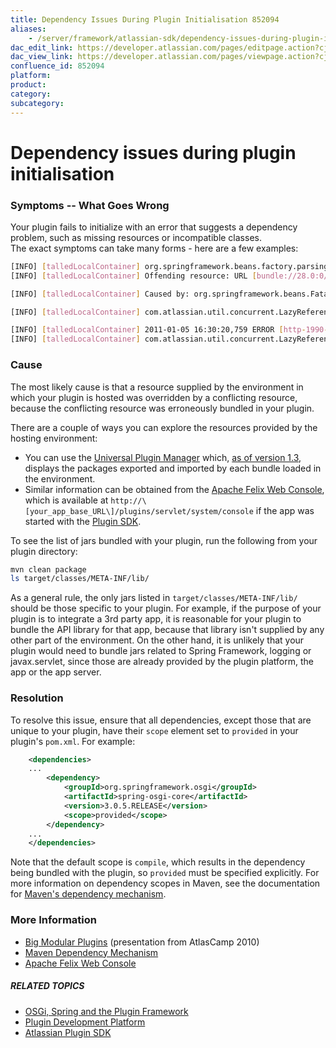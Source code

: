```yaml
---
title: Dependency Issues During Plugin Initialisation 852094
aliases:
    - /server/framework/atlassian-sdk/dependency-issues-during-plugin-initialisation-852094.html
dac_edit_link: https://developer.atlassian.com/pages/editpage.action?cjm=wozere&pageId=852094
dac_view_link: https://developer.atlassian.com/pages/viewpage.action?cjm=wozere&pageId=852094
confluence_id: 852094
platform:
product:
category:
subcategory:
---
```

# Dependency issues during plugin initialisation

### Symptoms -- What Goes Wrong

Your plugin fails to initialize with an error that suggests a dependency problem, such as missing resources or incompatible classes.  
The exact symptoms can take many forms - here are a few examples:

``` bash
[INFO] [talledLocalContainer] org.springframework.beans.factory.parsing.BeanDefinitionParsingException: Configuration problem: Unable to locate Spring NamespaceHandler for XML schema namespace [http://www.springframework.org/schema/osgi]
[INFO] [talledLocalContainer] Offending resource: URL [bundle://28.0:0/META-INF/spring/atlassian-plugins-component-imports.xml]
```

``` bash
[INFO] [talledLocalContainer] Caused by: org.springframework.beans.FatalBeanException: Class [org.springframework.osgi.config.OsgiNamespaceHandler] for namespace [http://www.springframework.org/schema/osgi] does not implement the [org.springframework.beans.factory.xml.NamespaceHandler] interface
```

``` bash
[INFO] [talledLocalContainer] com.atlassian.util.concurrent.LazyReference$InitializationException: org.springframework.beans.factory.BeanCreationException: Error creating bean with name 'com.myplugin.MyFilter': Instantiation of bean failed; nested exception is java.lang.IllegalAccessError: tried to access field org.slf4j.impl.StaticLoggerBinder.SINGLETON from class org.slf4j.LoggerFactory
```

``` bash
[INFO] [talledLocalContainer] 2011-01-05 16:30:20,759 ERROR [http-1990-3] [atlassian.plugin.servlet.DefaultServletModuleManager] getFilter Unable to create filter
[INFO] [talledLocalContainer] com.atlassian.util.concurrent.LazyReference$InitializationException: java.lang.ClassCastException: com.myplugin.MyFilter cannot be cast to javax.servlet.Filter
```

### Cause

The most likely cause is that a resource supplied by the environment in which your plugin is hosted was overridden by a conflicting resource, because the conflicting resource was erroneously bundled in your plugin.

There are a couple of ways you can explore the resources provided by the hosting environment:

-   You can use the [Universal Plugin Manager](https://developer.atlassian.com/display/UPM) which, <a href="http://blogs.atlassian.com/developer/2011/01/announcing_upm_1_dot_3_and_osgi_tab.html" class="external-link">as of version 1.3</a>, displays the packages exported and imported by each bundle loaded in the environment.
-   Similar information can be obtained from the <a href="http://felix.apache.org/site/apache-felix-web-console.html" class="external-link">Apache Felix Web Console</a>, which is available at `http://\[your_app_base_URL\]/plugins/servlet/system/console` if the app was started with the <a href="/pages/createpage.action?spaceKey=PLUGINFRAMEWORK&amp;title=Set+up+the+Atlassian+Plugin+SDK+and+Build+a+Project" class="createlink">Plugin SDK</a>.

To see the list of jars bundled with your plugin, run the following from your plugin directory:

``` bash
mvn clean package
ls target/classes/META-INF/lib/
```

As a general rule, the only jars listed in `target/classes/META-INF/lib/` should be those specific to your plugin. For example, if the purpose of your plugin is to integrate a 3rd party app, it is reasonable for your plugin to bundle the API library for that app, because that library isn't supplied by any other part of the environment. On the other hand, it is unlikely that your plugin would need to bundle jars related to Spring Framework, logging or javax.servlet, since those are already provided by the plugin platform, the app or the app server.

### Resolution

To resolve this issue, ensure that all dependencies, except those that are unique to your plugin, have their `scope` element set to `provided` in your plugin's `pom.xml`. For example:

``` xml
    <dependencies>
    ...
        <dependency>
            <groupId>org.springframework.osgi</groupId>
            <artifactId>spring-osgi-core</artifactId>
            <version>3.0.5.RELEASE</version>
            <scope>provided</scope>
        </dependency>
    ...
    </dependencies>
```

Note that the default scope is `compile`, which results in the dependency being bundled with the plugin, so `provided` must be specified explicitly. For more information on dependency scopes in Maven, see the documentation for <a href="http://maven.apache.org/guides/introduction/introduction-to-dependency-mechanism.html" class="external-link">Maven's dependency mechanism</a>.

### More Information

-   <a href="http://www.atlassian.com/en/about/events/atlascamp/2010/day3/big-modular-plugins" class="external-link">Big Modular Plugins</a> (presentation from AtlasCamp 2010)
-   <a href="http://maven.apache.org/guides/introduction/introduction-to-dependency-mechanism.html" class="external-link">Maven Dependency Mechanism</a>
-   <a href="http://felix.apache.org/site/apache-felix-web-console.html" class="external-link">Apache Felix Web Console</a>

##### RELATED TOPICS

-   [OSGi, Spring and the Plugin Framework](/server/framework/atlassian-sdk/852146.html)
-   [Plugin Development Platform](https://developer.atlassian.com/display/PLUGINFRAMEWORK/Plugin+Framework)
-   <a href="/pages/createpage.action?spaceKey=PLUGINFRAMEWORK&amp;title=Set+up+the+Atlassian+Plugin+SDK+and+Build+a+Project" class="createlink">Atlassian Plugin SDK</a>

























